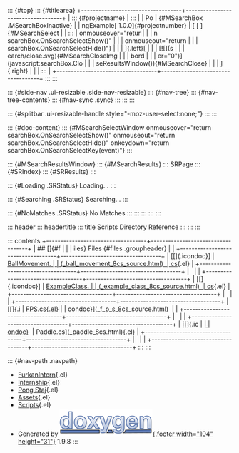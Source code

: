 ::: {#top}
::: {#titlearea}
+-----------------------------------+-----------------------------------+
| ::: {#projectname}                | :::                               |
| Po                                | {#MSearchBox .MSearchBoxInactive} |
| ngExample[ 1.0.0]{#projectnumber} | [ [ ]{#MSearchSelect              |
| :::                               | onmouseover="retur                |
|                                   | n searchBox.OnSearchSelectShow()" |
|                                   | onmouseout="return                |
|                                   |  searchBox.OnSearchSelectHide()"} |
|                                   | ]{.left}[                         |
|                                   | [![](s                            |
|                                   | earch/close.svg){#MSearchCloseImg |
|                                   | bord                              |
|                                   | er="0"}](javascript:searchBox.Clo |
|                                   | seResultsWindow()){#MSearchClose} |
|                                   | ]{.right}                         |
|                                   | :::                               |
+-----------------------------------+-----------------------------------+
:::
:::

::: {#side-nav .ui-resizable .side-nav-resizable}
::: {#nav-tree}
::: {#nav-tree-contents}
::: {#nav-sync .sync}
:::
:::
:::

::: {#splitbar .ui-resizable-handle style="-moz-user-select:none;"}
:::
:::

::: {#doc-content}
::: {#MSearchSelectWindow onmouseover="return searchBox.OnSearchSelectShow()" onmouseout="return searchBox.OnSearchSelectHide()" onkeydown="return searchBox.OnSearchSelectKey(event)"}
:::

::: {#MSearchResultsWindow}
::: {#MSearchResults}
::: SRPage
::: {#SRIndex}
::: {#SRResults}
:::

::: {#Loading .SRStatus}
Loading\...
:::

::: {#Searching .SRStatus}
Searching\...
:::

::: {#NoMatches .SRStatus}
No Matches
:::
:::
:::
:::
:::

::: header
::: headertitle
::: title
Scripts Directory Reference
:::
:::
:::

::: contents
+-----------------------------------+-----------------------------------+
| ## []{#f                          |                                   |
| iles} Files {#files .groupheader} |                                   |
+-----------------------------------+-----------------------------------+
| [[]{.icondoc}]                    | [BallMovement.                    |
| (_ball_movement_8cs_source.html)  | cs](_ball_movement_8cs.html){.el} |
+-----------------------------------+-----------------------------------+
|                                   |                                   |
+-----------------------------------+-----------------------------------+
| [[]{.icondoc}]                    | [ExampleClass.                    |
| (_example_class_8cs_source.html)  | cs](_example_class_8cs.html){.el} |
+-----------------------------------+-----------------------------------+
|                                   |                                   |
+-----------------------------------+-----------------------------------+
| [[]{.i                            | [FPS.cs](_f_p_s_8cs.html){.el}    |
| condoc}](_f_p_s_8cs_source.html)  |                                   |
+-----------------------------------+-----------------------------------+
|                                   |                                   |
+-----------------------------------+-----------------------------------+
| [[]{.ic                           | [                                 |
| ondoc}](_paddle_8cs_source.html)  | Paddle.cs](_paddle_8cs.html){.el} |
+-----------------------------------+-----------------------------------+
|                                   |                                   |
+-----------------------------------+-----------------------------------+
:::
:::

::: {#nav-path .navpath}
-   [FurkanIntern](dir_1dcde7ea5adb4470e937f2f1c0036389.html){.el}
-   [Internship](dir_db18fc5b59b71647f21f3d49fd35b7b1.html){.el}
-   [Pong Staj](dir_7f2202f332a95df5c6e50699b596c7b9.html){.el}
-   [Assets](dir_b7568e80c0eb65df54ebd3d006b23e5e.html){.el}
-   [Scripts](dir_97d71e10d40891aefe860af68a8d9ea5.html){.el}
-   Generated by [![doxygen](doxygen.svg){.footer width="104"
    height="31"}](https://www.doxygen.org/index.html) 1.9.8
:::
